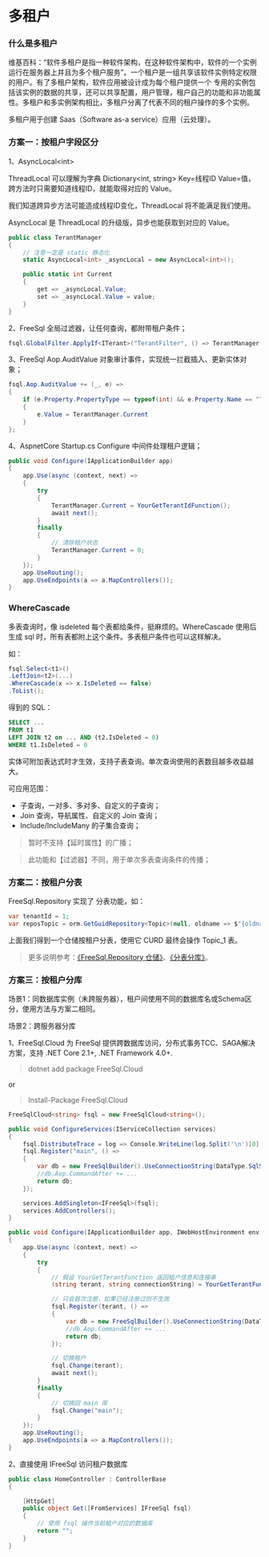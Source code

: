 # 多租户

### 什么是多租户

维基百科：“软件多租户是指一种软件架构，在这种软件架构中，软件的一个实例运行在服务器上并且为多个租户服务”。一个租户是一组共享该软件实例特定权限的用户。有了多租户架构，软件应用被设计成为每个租户提供一个 专用的实例包括该实例的数据的共享，还可以共享配置，用户管理，租户自己的功能和非功能属性。多租户和多实例架构相比，多租户分离了代表不同的租户操作的多个实例。

多租户用于创建 Saas（Software as-a service）应用（云处理）。

### 方案一：按租户字段区分

1、AsyncLocal\<int\>

ThreadLocal 可以理解为字典 Dictionary\<int, string\> Key=线程ID Value=值，跨方法时只需要知道线程ID，就能取得对应的 Value。

我们知道跨异步方法可能造成线程ID变化，ThreadLocal 将不能满足我们使用。

AsyncLocal 是 ThreadLocal 的升级版，异步也能获取到对应的 Value。

```csharp
public class TerantManager
{
    // 注意一定是 static 静态化
    static AsyncLocal<int> _asyncLocal = new AsyncLocal<int>();

    public static int Current
    {
        get => _asyncLocal.Value;
        set => _asyncLocal.Value = value;    
    }
}
```

2、FreeSql 全局过滤器，让任何查询，都附带租户条件；

```csharp
fsql.GlobalFilter.ApplyIf<ITerant>("TerantFilter", () => TerantManager.Current > 0, a => a.TerantId == TerantManager.Current);
```

3、FreeSql Aop.AuditValue 对象审计事件，实现统一拦截插入、更新实体对象；

```csharp
fsql.Aop.AuditValue += (_, e) =>
{
    if (e.Property.PropertyType == typeof(int) && e.Property.Name == "TerantId")
    {
        e.Value = TerantManager.Current
    }
};
```

4、AspnetCore Startup.cs Configure 中间件处理租户逻辑；

```csharp
public void Configure(IApplicationBuilder app)
{
    app.Use(async (context, next) =>
    {
        try
        {
            TerantManager.Current = YourGetTerantIdFunction();
            await next();
        }
        finally
        {
            // 清除租户状态
            TerantManager.Current = 0;
        }
    });
    app.UseRouting();
    app.UseEndpoints(a => a.MapControllers());
}
```

### WhereCascade

多表查询时，像 isdeleted 每个表都给条件，挺麻烦的。WhereCascade 使用后生成 sql 时，所有表都附上这个条件。多表租户条件也可以这样解决。

如：

```csharp
fsql.Select<t1>()
.LeftJoin<t2>(...)
.WhereCascade(x => x.IsDeleted == false)
.ToList();
```

得到的 SQL：

```sql
SELECT ...
FROM t1
LEFT JOIN t2 on ... AND (t2.IsDeleted = 0)
WHERE t1.IsDeleted = 0
```

实体可附加表达式时才生效，支持子表查询。单次查询使用的表数目越多收益越大。

可应用范围：

- 子查询，一对多、多对多、自定义的子查询；
- Join 查询，导航属性、自定义的 Join 查询；
- Include/IncludeMany 的子集合查询；

> 暂时不支持【延时属性】的广播；

> 此功能和【过滤器】不同，用于单次多表查询条件的传播；

### 方案二：按租户分表

FreeSql.Repository 实现了 分表功能，如：

```csharp
var tenantId = 1;
var reposTopic = orm.GetGuidRepository<Topic>(null, oldname => $"{oldname}{tenantId}");
```

上面我们得到一个仓储按租户分表，使用它 CURD 最终会操作 Topic_1 表。

> 更多说明参考：[《FreeSql.Repository 仓储》](repository.md)、[《分表分库》](sharding.md)。

### 方案三：按租户分库

场景1：同数据库实例（未跨服务器），租户间使用不同的数据库名或Schema区分，使用方法与方案二相同。

场景2：跨服务器分库

1、FreeSql.Cloud 为 FreeSql 提供跨数据库访问，分布式事务TCC、SAGA解决方案，支持 .NET Core 2.1+, .NET Framework 4.0+.

> dotnet add package FreeSql.Cloud

or

> Install-Package FreeSql.Cloud

```csharp
FreeSqlCloud<string> fsql = new FreeSqlCloud<string>();

public void ConfigureServices(IServiceCollection services)
{
    fsql.DistributeTrace = log => Console.WriteLine(log.Split('\n')[0].Trim());
    fsql.Register("main", () =>
    {
        var db = new FreeSqlBuilder().UseConnectionString(DataType.SqlServer, "data source=...").Build();
        //db.Aop.CommandAfter += ...
        return db;
    });

    services.AddSingleton<IFreeSql>(fsql);
    services.AddControllers();
}

public void Configure(IApplicationBuilder app, IWebHostEnvironment env)
{
    app.Use(async (context, next) =>
    {
        try
        {
            // 假设 YourGetTerantFunction 返回租户信息和连接串
            (string terant, string connectionString) = YourGetTerantFunction();

            // 只会首次注册，如果已经注册过则不生效
            fsql.Register(terant, () =>
            {
                var db = new FreeSqlBuilder().UseConnectionString(DataType.SqlServer, connectionString).Build();
                //db.Aop.CommandAfter += ...
                return db;
            });

            // 切换租户
            fsql.Change(terant);
            await next();
        }
        finally
        {
            // 切换回 main 库
            fsql.Change("main");
        }
    });
    app.UseRouting();
    app.UseEndpoints(a => a.MapControllers());
}
```

2、直接使用 IFreeSql 访问租户数据库

```csharp
public class HomeController : ControllerBase
{

    [HttpGet]
    public object Get([FromServices] IFreeSql fsql)
    {
        // 使用 fsql 操作当前租户对应的数据库
        return "";
    }
}
```
